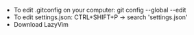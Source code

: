 *  To edit .gitconfig on your computer: git config --global --edit  
*  To edit settings.json: CTRL+SHIFT+P -> search 'settings.json'
*  Download LazyVim
